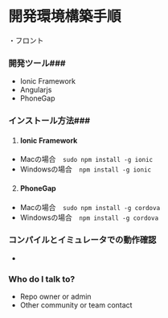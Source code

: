 # 開発環境構築手順 #
・フロント

### 開発ツール###

* Ionic Framework
* Angularjs
* PhoneGap

### インストール方法###

1. #### Ionic Framework 
- Macの場合　`sudo npm install -g ionic `
- Windowsの場合　`npm install -g ionic `

2. #### PhoneGap
- Macの場合　`sudo npm install -g cordova `
- Windowsの場合　`npm install -g cordova `

### コンパイルとイミュレータでの動作確認 ###

* 

### Who do I talk to? ###

* Repo owner or admin
* Other community or team contact